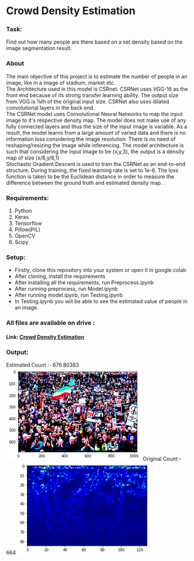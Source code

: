 <h1> Crowd Density Estimation </h1>

<h3> Task: </h3> Find out how many people are there based on a set density based on the image 
segmentation result.   

<h3> About </h3>

<p> The main objective of this project is to estimate the number of people in an image, like in a image of stadium, market etc. <br> The Architecture used in this model is CSRnet. CSRNet uses VGG-16 as the front end because of its strong transfer learning ability. The output size from VGG is ⅛th of the original input size. CSRNet also uses dilated convolutional layers in the back end.<br>The CSRNet model uses Convolutional Neural Networks to map the input image to it's respective density map. The model does not make use of any fully connected layers and thus the size of the input image is variable. As a result, the model learns from a large amount of varied data and there is no information loss considering the image resolution. There is no need of reshaping/resizing the image while inferencing. The model architecture is such that considering the input image to be (x,y,3), the output is a density map of size (x/8,y/8,1)<br>Stochastic Gradient Descent is used to train the CSRNet as an end-to-end structure. During training, the fixed learning rate is set to 1e-6. The loss function is taken to be the Euclidean distance in order to measure the difference between the ground truth and estimated density map. .

</p>


<h3>Requirements:</h3>
<ol>
	<li>Python</li>
	<li>Keras</li>
	<li>Tensorflow</li>
	<li>Pillow(PIL) </li>
  <li>OpenCV</li>
  <li>Scipy</li>
</ol>
<!-- * Python
* OpenCV
* Numpys
* resnet-34_kinetics.onnx -->

<h3>Setup: </h3>

<ul>
	<li>Firstly, clone this repository into your system or open it in google colab</li>
	<li>After cloning, install the requirements</li>
	<li>After installing all the requirements, run Preprocess.ipynb</li>
  <li>After running preprocess, run Model.ipynb</li>
  <li>After running model.ipynb, run Testing.ipynb</li>
	<li>In Testing.ipynb you will be able to see the estimated value of people in an image.
	</li>
</ul>

<h3>All files are available on drive :</h3>

<h4>Link: <a href="https://drive.google.com/drive/folders/1XgG1gcvVOAHI_8yU9Qil8FMk87El8HeK?usp=sharing">Crowd Density Estimation</a> </h4>



<h3>Output: </h3>

Estimated Count :- 
676.80383
<img src="img/download.png">
Original Count:- 664
<img src="img/download (1).png">
